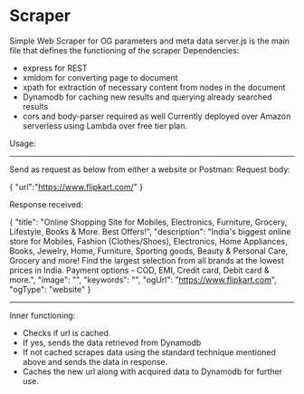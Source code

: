 # Scraper
Simple Web Scraper for OG parameters and meta data
server.js is the main file that defines the functioning of the scraper 
Dependencies:  
- express for REST
- xmldom for converting page to document 
- xpath for extraction of necessary content from nodes in the document
- Dynamodb for caching new results and querying already searched results
- cors and body-parser required as well
Currently deployed over Amazon serverless using Lambda over free tier plan. 

Usage: 

--------------------------------------------------------
Send as request as below from either a website or Postman: 
Request body: 

{
    "url":"https://www.flipkart.com/"
}


Response received: 

{
    "title": "Online Shopping Site for Mobiles, Electronics, Furniture, Grocery, Lifestyle, Books & More. Best Offers!",
    "description": "India's biggest online store for Mobiles, Fashion (Clothes/Shoes), Electronics, Home Appliances, Books, Jewelry, Home, Furniture, Sporting goods, Beauty & Personal Care, Grocery and more! Find the largest selection from all brands at the lowest prices in India. Payment options - COD, EMI, Credit card, Debit card & more.",
    "image": "",
    "keywords": "",
    "ogUrl": "https://www.flipkart.com",
    "ogType": "website"
}

--------------------------------------------------------

Inner functioning: 
- Checks if url is cached. 
- If yes, sends the data retrieved from Dynamodb
- If not cached scrapes data using the standard technique mentioned above and sends the data in response. 
- Caches the new url along with acquired data to Dynamodb for further use. 
